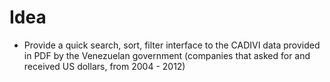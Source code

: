 # Idea

* Provide a quick search, sort, filter interface to the CADIVI data provided in PDF by the Venezuelan government (companies that asked for and received US dollars, from 2004 - 2012)

